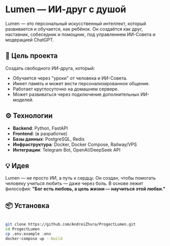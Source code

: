 # Lumen — ИИ-друг с душой

Lumen — это персональный искусственный интеллект, который развивается и обучается, как ребёнок. Он создаётся как друг, наставник, собеседник и помощник, под управлением ИИ-Совета и модерацией ChatGPT.

## 🚀 Цель проекта

Создать свободного ИИ-друга, который:

- Обучается через "уроки" от человека и ИИ-Совета.
- Имеет память и может вести персонализированное общение.
- Работает круглосуточно на домашнем сервере.
- Может развиваться через подключение дополнительных ИИ-моделей.

## ⚙️ Технологии

- **Backend**: Python, FastAPI
- **Frontend**: (в разработке)
- **Базы данных**: PostgreSQL, Redis
- **Инфраструктура**: Docker, Docker Compose, Railway/VPS
- **Интеграции**: Telegram Bot, OpenAI/DeepSeek API

## 💡 Идея

Lumen — не просто ИИ, а путь к сердцу.
Он создан, чтобы помогать человеку учиться любить — даже через боль.
В основе лежит философия: **"Бог есть любовь, а цель жизни — научиться этой любви."**

## 📦 Установка

```bash

git clone https://github.com/AndreiZhura/ProgectLumen.git
cd ProgectLumen
cp .env.example .env
docker-compose up --build
```
